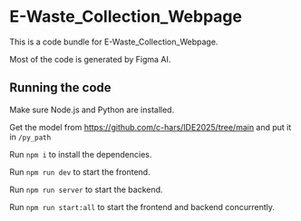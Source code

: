 
  # E-Waste_Collection_Webpage

  This is a code bundle for E-Waste_Collection_Webpage.

  Most of the code is generated by Figma AI.

  ## Running the code

  Make sure Node.js and Python are installed.

  Get the model from https://github.com/c-hars/IDE2025/tree/main and put it in `/py_path`

  Run `npm i` to install the dependencies.

  Run `npm run dev` to start the frontend.

  Run `npm run server` to start the backend.

  Run `npm run start:all` to start the frontend and backend concurrently.
  